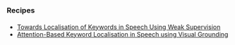 ### Recipes

####
- [Towards Localisation of Keywords in Speech Using Weak Supervision](https://github.com/kayodeolaleye/keyword_localisation_speech/tree/main/SAS)
- [Attention-Based Keyword Localisation in Speech using Visual Grounding](https://github.com/kayodeolaleye/keyword_localisation_speech/tree/main/Interspeech)